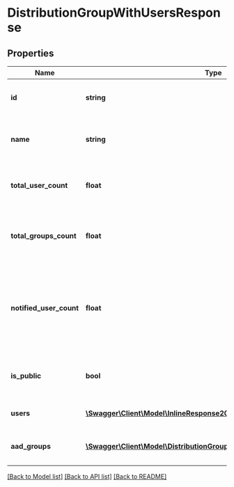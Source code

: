 # DistributionGroupWithUsersResponse

## Properties
Name | Type | Description | Notes
------------ | ------------- | ------------- | -------------
**id** | **string** | The unique ID of the distribution group | 
**name** | **string** | The name of the distribution group used in URLs | 
**total_user_count** | **float** | The count of users in the distribution group | 
**total_groups_count** | **float** | The count of aad groups in the distribution group | [optional] 
**notified_user_count** | **float** | The count of non-pending users in the distribution group who will be notified by new releases | 
**is_public** | **bool** | Whether the distribution group is public | [optional] 
**users** | [**\Swagger\Client\Model\InlineResponse20010[]**](InlineResponse20010.md) | The distribution group users | 
**aad_groups** | [**\Swagger\Client\Model\DistributionGroupWithUsersResponseAadGroups[]**](DistributionGroupWithUsersResponseAadGroups.md) | The distribution group aad groups | [optional] 

[[Back to Model list]](../README.md#documentation-for-models) [[Back to API list]](../README.md#documentation-for-api-endpoints) [[Back to README]](../README.md)


